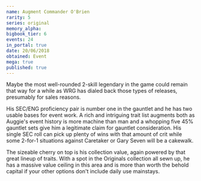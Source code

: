 ```yaml
---
name: Augment Commander O'Brien
rarity: 5
series: original
memory_alpha:
bigbook_tier: 6
events: 24
in_portal: true
date: 20/06/2018
obtained: Event
mega: true
published: true
---
```


Maybe the most well-rounded 2-skill legendary in the game could remain that way for a while as WRG has dialed back those types of releases, presumably for sales reasons. 

His SEC/ENG proficiency pair is number one in the gauntlet and he has two usable bases for event work. A rich and intriguing trait list augments both as Auggie's event history is more machine than man and a whopping five 45% gauntlet sets give him a legitimate claim for gauntlet consideration. His single SEC roll can pick up plenty of wins with that amount of crit while some 2-for-1 situations against Caretaker or Gary Seven will be a cakewalk. 

The sizeable cherry on top is his collection value, again powered by that great lineup of traits. With a spot in the Originals collection all sewn up, he has a massive value ceiling in this area and is more than worth the behold capital if your other options don't include daily use mainstays.
